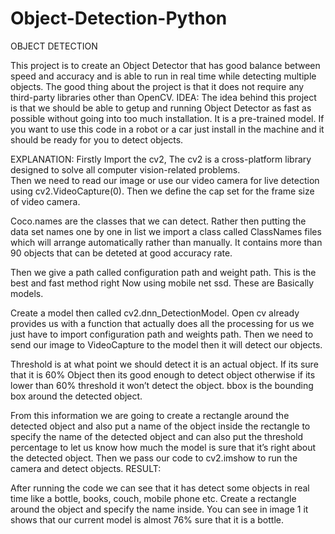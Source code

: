 # Object-Detection-Python
OBJECT DETECTION

This project is to create an Object Detector that has good balance between speed and accuracy and is able to run in real time while detecting multiple objects. The good thing about the project is that it does not require any third-party libraries other than OpenCV.
IDEA:
The idea behind this project is that we should be able to getup and running Object Detector as fast as possible without going into too much installation. It is a pre-trained model. If you want to use this code in a robot or a car just install in the machine and it should be ready for you to detect objects.
 
EXPLANATION:
Firstly Import the cv2, The cv2 is a cross-platform library designed to solve all computer vision-related problems.  
Then we need to read our image or use our video camera for live detection using cv2.VideoCapture(0). Then we define the cap set for the frame size of video camera.

  
Coco.names are the classes that we can detect. Rather then putting the data set names one by one in list we import a class called ClassNames files which will arrange automatically rather than manually. It contains more than 90 objects that can be deteted at good accuracy rate.
 
Then we give a path called configuration path and weight path. This is the best and fast method right Now using mobile net ssd. These are Basically models.
 
Create a model then called cv2.dnn_DetectionModel. Open cv already provides us with a function that actually does all the processing for us we just have to import configuration path and weights path. Then we need to send our image to VideoCapture to the model then it will detect our objects.
 
Threshold is at what point we should detect it is an actual object. If its sure that it is 60% Object then its good enough to detect object otherwise if its lower than 60% threshold it won’t detect the object.
bbox  is the bounding box around the  detected object.
 
 From this information we are going to create a rectangle around the detected object and also put a name of the object inside the rectangle to specify the name of the detected object and can also put the threshold percentage to let us know how much the model is sure that it’s right about the detected object.
Then we pass our code to cv2.imshow to run the camera and detect objects.
RESULT:

    

After running the code we can see that it has detect some objects in real time like a bottle, books, couch, mobile phone etc. Create a rectangle around the object and specify the name inside. You can see in image 1 it shows that our current model is almost 76% sure that it is a bottle. 

